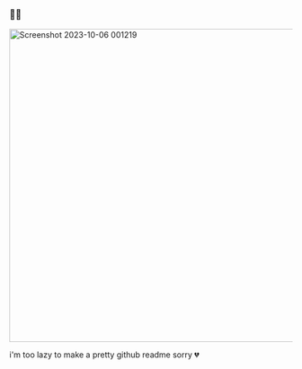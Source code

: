 ### 🎀🎨

<img width="558" alt="Screenshot 2023-10-06 001219" src="https://github.com/enashinonome/enashinonome/assets/147118796/1a0fc9ff-9561-46d5-8bb8-1e941940698d">

i'm too lazy to make a pretty github readme sorry 💔
<!--
**enashinonome/enashinonome** is a ✨ _special_ ✨ repository because its `README.md` (this file) appears on your GitHub profile.

Here are some ideas to get you started:

- 🔭 I’m currently working on ...
- 🌱 I’m currently learning ...
- 👯 I’m looking to collaborate on ...
- 🤔 I’m looking for help with ...
- 💬 Ask me about ...
- 📫 How to reach me: ...
- 😄 Pronouns: ...
- ⚡ Fun fact: ...
-->
